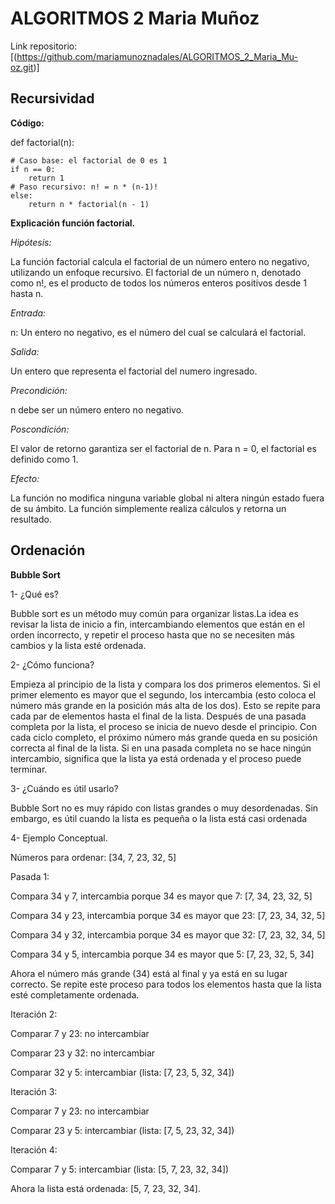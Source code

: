 # ALGORITMOS 2 Maria Muñoz
Link repositorio: [(https://github.com/mariamunoznadales/ALGORITMOS_2_Maria_Mu-oz.git)]
## Recursividad
**Código:**

def factorial(n):
    
    # Caso base: el factorial de 0 es 1
    if n == 0:
        return 1
    # Paso recursivo: n! = n * (n-1)!
    else:
        return n * factorial(n - 1)

**Explicación función factorial.**

*Hipótesis:*

La función factorial calcula el factorial de un número entero no negativo, utilizando un enfoque recursivo. El factorial de un número n, denotado como
n!, es el producto de todos los números enteros positivos desde 1 hasta n.

*Entrada:*

n: Un entero no negativo, es el número del cual se calculará el factorial.

*Salida:*

Un entero que representa el factorial del numero ingresado.

*Precondición:*

n debe ser un número entero no negativo.

*Poscondición:*

El valor de retorno garantiza ser el factorial de n. Para n = 0, el factorial es definido como 1.

*Efecto:*

La función no modifica ninguna variable global ni altera ningún estado fuera de su ámbito. La función simplemente realiza cálculos y retorna un resultado.

## Ordenación

**Bubble Sort**

1- ¿Qué es?

Bubble sort es un método muy común para organizar listas.La idea es revisar la lista de inicio a fin, intercambiando elementos que están en el orden incorrecto, y repetir el proceso hasta que no se necesiten más cambios y la lista esté ordenada.

2- ¿Cómo funciona?

Empieza al principio de la lista y compara los dos primeros elementos. Si el primer elemento es mayor que el segundo, los intercambia (esto coloca el número más grande en la posición más alta de los dos). Esto se repite para cada par de elementos hasta el final de la lista.
Después de una pasada completa por la lista, el proceso se inicia de nuevo desde el principio. Con cada ciclo completo, el próximo número más grande queda en su posición correcta al final de la lista.
Si en una pasada completa no se hace ningún intercambio, significa que la lista ya está ordenada y el proceso puede terminar.

3- ¿Cuándo es útil usarlo?

Bubble Sort no es muy rápido con listas grandes o muy desordenadas. Sin embargo, es útil cuando la lista es pequeña o la lista está casi ordenada

4- Ejemplo Conceptual.

Números para ordenar: [34, 7, 23, 32, 5]

Pasada 1:

Compara 34 y 7, intercambia porque 34 es mayor que 7: [7, 34, 23, 32, 5]

Compara 34 y 23, intercambia porque 34 es mayor que 23: [7, 23, 34, 32, 5]

Compara 34 y 32, intercambia porque 34 es mayor que 32: [7, 23, 32, 34, 5]

Compara 34 y 5, intercambia porque 34 es mayor que 5: [7, 23, 32, 5, 34]

Ahora el número más grande (34) está al final y ya está en su lugar correcto. Se repite este proceso para todos los elementos hasta que la lista esté completamente ordenada.

Iteración 2:

Comparar 7 y 23: no intercambiar

Comparar 23 y 32: no intercambiar

Comparar 32 y 5: intercambiar (lista: [7, 23, 5, 32, 34])

Iteración 3:

Comparar 7 y 23: no intercambiar

Comparar 23 y 5: intercambiar (lista: [7, 5, 23, 32, 34])

Iteración 4:

Comparar 7 y 5: intercambiar (lista: [5, 7, 23, 32, 34])

Ahora la lista está ordenada: [5, 7, 23, 32, 34].














